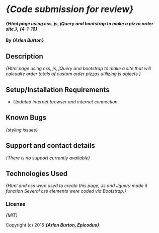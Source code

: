 # _{Code submission for review}_

#### _{Html page using css, js, jQuery and bootstrap to make a pizza order site.}, {4-1-16}_

#### By _**{Arlen Burton}**_

## Description

_{Html page using css, js, jQuery and bootstrap to make a site that will calcualte order totals  of custom order pizzas utilizing js objects.}_

## Setup/Installation Requirements

* _Updated internet browser and internet connection_

## Known Bugs

_{styling issues}_

## Support and contact details

_{There is no support currently available}_

## Technologies Used

_{Html and css were used to create this page, Js and Jquery made it function Several css elements were coded via Bootstrap.}_

### License

*{MIT}*

Copyright (c) 2015 **_{Arlen Burton, Epicodus}_**
